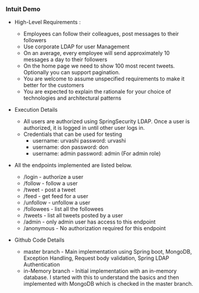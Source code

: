 ### **Intuit Demo**  
- High-Level Requirements :
    - Employees can follow their colleagues, post messages to their followers
    - Use corporate LDAP for user Management
    - On an average, every employee will send approximately 10 messages a day to their followers
    - On the home page we need to show 100 most recent tweets. Optionally you can support pagination.
    - You are welcome to assume unspecified requirements to make it better for the customers
    - You are expected to explain the rationale for your choice of technologies and architectural patterns
   
- Execution Details
    - All users are authorized using SpringSecurity LDAP. Once a user is authorized, it is logged in until other user logs in.
    - Credentials that can be used for testing
        - username: urvashi  password: urvashi
        - username: don password: don
        - username: admin password: admin (For admin role)

- All the endpoints implemented are listed below.
    - /login - authorize a user
    - /follow - follow a user
    - /tweet - post a tweet
    - /feed - get feed for a user
    - /unfollow - unfollow a user
    - /followees - list all the followees
    - /tweets - list all tweets posted by a user
    - /admin - only admin user has access to this endpoint
    - /anonymous - No authorization required for this endpoint
 
- Github Code Details
    - master branch - Main implementation using Spring boot, MongoDB, Exception Handling, Request body validation, Spring LDAP Authentication
    - in-Memory branch - Initial implementation with an in-memory database. I started with this to understand the basics and then implemented with MongoDB which is checked in the master branch.
